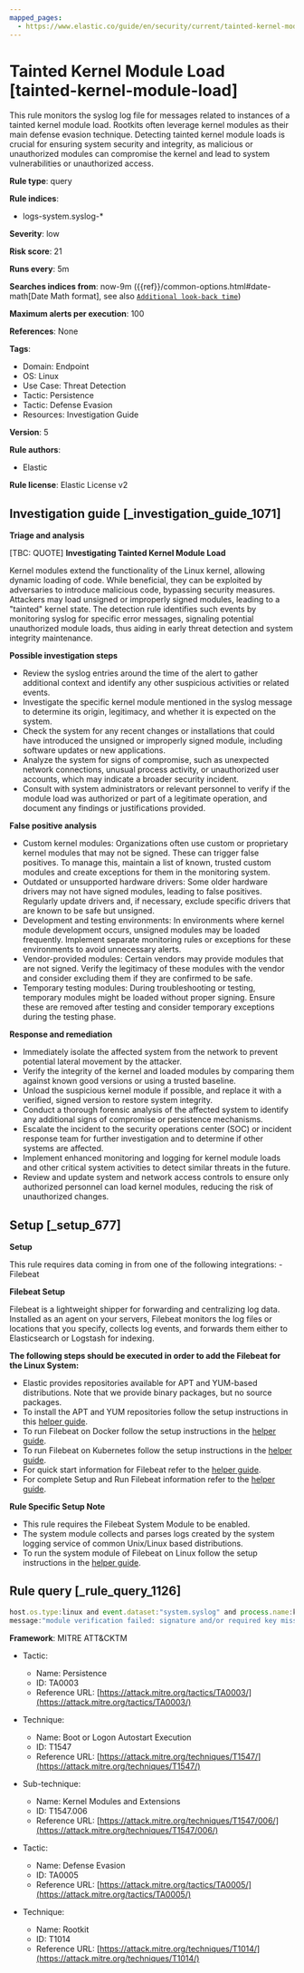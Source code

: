```yaml
---
mapped_pages:
  - https://www.elastic.co/guide/en/security/current/tainted-kernel-module-load.html
---
```


# Tainted Kernel Module Load [tainted-kernel-module-load]

This rule monitors the syslog log file for messages related to instances of a tainted kernel module load. Rootkits often leverage kernel modules as their main defense evasion technique. Detecting tainted kernel module loads is crucial for ensuring system security and integrity, as malicious or unauthorized modules can compromise the kernel and lead to system vulnerabilities or unauthorized access.

**Rule type**: query

**Rule indices**:

* logs-system.syslog-*

**Severity**: low

**Risk score**: 21

**Runs every**: 5m

**Searches indices from**: now-9m ({{ref}}/common-options.html#date-math[Date Math format], see also [`Additional look-back time`](docs-content://solutions/security/detect-and-alert/create-detection-rule.md#rule-schedule))

**Maximum alerts per execution**: 100

**References**: None

**Tags**:

* Domain: Endpoint
* OS: Linux
* Use Case: Threat Detection
* Tactic: Persistence
* Tactic: Defense Evasion
* Resources: Investigation Guide

**Version**: 5

**Rule authors**:

* Elastic

**Rule license**: Elastic License v2

## Investigation guide [_investigation_guide_1071]

**Triage and analysis**

[TBC: QUOTE]
**Investigating Tainted Kernel Module Load**

Kernel modules extend the functionality of the Linux kernel, allowing dynamic loading of code. While beneficial, they can be exploited by adversaries to introduce malicious code, bypassing security measures. Attackers may load unsigned or improperly signed modules, leading to a "tainted" kernel state. The detection rule identifies such events by monitoring syslog for specific error messages, signaling potential unauthorized module loads, thus aiding in early threat detection and system integrity maintenance.

**Possible investigation steps**

* Review the syslog entries around the time of the alert to gather additional context and identify any other suspicious activities or related events.
* Investigate the specific kernel module mentioned in the syslog message to determine its origin, legitimacy, and whether it is expected on the system.
* Check the system for any recent changes or installations that could have introduced the unsigned or improperly signed module, including software updates or new applications.
* Analyze the system for signs of compromise, such as unexpected network connections, unusual process activity, or unauthorized user accounts, which may indicate a broader security incident.
* Consult with system administrators or relevant personnel to verify if the module load was authorized or part of a legitimate operation, and document any findings or justifications provided.

**False positive analysis**

* Custom kernel modules: Organizations often use custom or proprietary kernel modules that may not be signed. These can trigger false positives. To manage this, maintain a list of known, trusted custom modules and create exceptions for them in the monitoring system.
* Outdated or unsupported hardware drivers: Some older hardware drivers may not have signed modules, leading to false positives. Regularly update drivers and, if necessary, exclude specific drivers that are known to be safe but unsigned.
* Development and testing environments: In environments where kernel module development occurs, unsigned modules may be loaded frequently. Implement separate monitoring rules or exceptions for these environments to avoid unnecessary alerts.
* Vendor-provided modules: Certain vendors may provide modules that are not signed. Verify the legitimacy of these modules with the vendor and consider excluding them if they are confirmed to be safe.
* Temporary testing modules: During troubleshooting or testing, temporary modules might be loaded without proper signing. Ensure these are removed after testing and consider temporary exceptions during the testing phase.

**Response and remediation**

* Immediately isolate the affected system from the network to prevent potential lateral movement by the attacker.
* Verify the integrity of the kernel and loaded modules by comparing them against known good versions or using a trusted baseline.
* Unload the suspicious kernel module if possible, and replace it with a verified, signed version to restore system integrity.
* Conduct a thorough forensic analysis of the affected system to identify any additional signs of compromise or persistence mechanisms.
* Escalate the incident to the security operations center (SOC) or incident response team for further investigation and to determine if other systems are affected.
* Implement enhanced monitoring and logging for kernel module loads and other critical system activities to detect similar threats in the future.
* Review and update system and network access controls to ensure only authorized personnel can load kernel modules, reducing the risk of unauthorized changes.


## Setup [_setup_677]

**Setup**

This rule requires data coming in from one of the following integrations: - Filebeat

**Filebeat Setup**

Filebeat is a lightweight shipper for forwarding and centralizing log data. Installed as an agent on your servers, Filebeat monitors the log files or locations that you specify, collects log events, and forwards them either to Elasticsearch or Logstash for indexing.

**The following steps should be executed in order to add the Filebeat for the Linux System:**

* Elastic provides repositories available for APT and YUM-based distributions. Note that we provide binary packages, but no source packages.
* To install the APT and YUM repositories follow the setup instructions in this [helper guide](beats://docs/reference/filebeat/setup-repositories.md).
* To run Filebeat on Docker follow the setup instructions in the [helper guide](beats://docs/reference/filebeat/running-on-docker.md).
* To run Filebeat on Kubernetes follow the setup instructions in the [helper guide](beats://docs/reference/filebeat/running-on-kubernetes.md).
* For quick start information for Filebeat refer to the [helper guide](https://www.elastic.co/guide/en/beats/filebeat/8.11/filebeat-installation-configuration.html).
* For complete Setup and Run Filebeat information refer to the [helper guide](beats://docs/reference/filebeat/setting-up-running.md).

**Rule Specific Setup Note**

* This rule requires the Filebeat System Module to be enabled.
* The system module collects and parses logs created by the system logging service of common Unix/Linux based distributions.
* To run the system module of Filebeat on Linux follow the setup instructions in the [helper guide](beats://docs/reference/filebeat/filebeat-module-system.md).


## Rule query [_rule_query_1126]

```js
host.os.type:linux and event.dataset:"system.syslog" and process.name:kernel and
message:"module verification failed: signature and/or required key missing - tainting kernel"
```

**Framework**: MITRE ATT&CKTM

* Tactic:

    * Name: Persistence
    * ID: TA0003
    * Reference URL: [https://attack.mitre.org/tactics/TA0003/](https://attack.mitre.org/tactics/TA0003/)

* Technique:

    * Name: Boot or Logon Autostart Execution
    * ID: T1547
    * Reference URL: [https://attack.mitre.org/techniques/T1547/](https://attack.mitre.org/techniques/T1547/)

* Sub-technique:

    * Name: Kernel Modules and Extensions
    * ID: T1547.006
    * Reference URL: [https://attack.mitre.org/techniques/T1547/006/](https://attack.mitre.org/techniques/T1547/006/)

* Tactic:

    * Name: Defense Evasion
    * ID: TA0005
    * Reference URL: [https://attack.mitre.org/tactics/TA0005/](https://attack.mitre.org/tactics/TA0005/)

* Technique:

    * Name: Rootkit
    * ID: T1014
    * Reference URL: [https://attack.mitre.org/techniques/T1014/](https://attack.mitre.org/techniques/T1014/)



